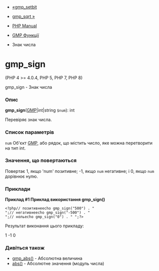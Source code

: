 - [«gmp_setbit](function.gmp-setbit.md)
- [gmp_sqrt »](function.gmp-sqrt.md)

- [PHP Manual](index.md)
- [GMP Функції](ref.gmp.md)
- Знак числа

# gmp_sign

(PHP 4 \>= 4.0.4, PHP 5, PHP 7, PHP 8)

gmp_sign - Знак числа

### Опис

**gmp_sign**([GMP](class.gmp.md)\|int\|string `$num`): int

Перевіряє знак числа.

### Список параметрів

`num`
Об'єкт [GMP](class.gmp.md), або рядок, що містить число, яке
можна перетворити на тип int.

### Значення, що повертаються

Повертає 1, якщо 'num' позитивне; -1, якщо `num` негативне; і
0, якщо `num` дорівнює нулю.

### Приклади

**Приклад #1 Приклад використання **gmp_sign()****

`<?php// позитивнеecho gmp_sign("500") . "
";// негативнеecho gmp_sign("-500") . "
";// нольecho gmp_sign("0") . "
";?> `

Результат виконання цього прикладу:

1
-1
    0

### Дивіться також

- [gmp_abs()](function.gmp-abs.md) - Абсолютна величина
- [abs()](function.abs.md) - Абсолютне значення (модуль числа)
